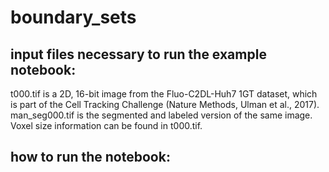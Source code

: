 # boundary_sets

## input files necessary to run the example notebook:
t000.tif is a 2D, 16-bit image from the Fluo-C2DL-Huh7 1GT dataset, which is part of the Cell Tracking Challenge (Nature Methods, Ulman et al., 2017). man_seg000.tif is the segmented and labeled version of the same image. Voxel size information can be found in t000.tif. 

## how to run the notebook:
